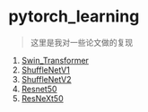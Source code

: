 # pytorch_learning
> 这里是我对一些论文做的复现  
1. <a href =https://github.com/karlmaji/pytorch_learning/Swin_transformer论文复现.ipynb>Swin_Transformer </a>  
2. <a href =https://github.com/karlmaji/pytorch_learning/blob/master/ShuffleNetV1.ipynb>ShuffleNetV1 </a>
3. <a href =https://github.com/karlmaji/pytorch_learning/blob/master/ShuffleNetV2.ipynb>ShuffleNetV2 </a>
4. <a href =https://github.com/karlmaji/pytorch_learning/blob/master/Resnet50.ipynb>Resnet50 </a>
5. <a href =https://github.com/karlmaji/pytorch_learning/blob/master/ResNeXt50.ipynb>ResNeXt50 </a>
